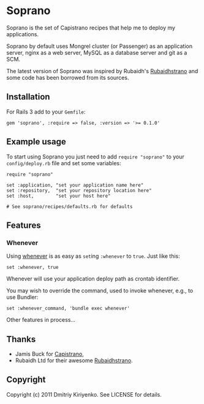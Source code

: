 # Soprano

Soprano is the set of Capistrano recipes that help me to deploy my
applications.

Soprano by default uses Mongrel cluster (or Passenger) as an application
server, nginx as a web server, MySQL as a database server and git as a SCM.

The latest version of Soprano was inspired by Rubaidh's
[Rubaidhstrano](http://github.com/rubaidh/rubaidhstrano) and some code has
been borrowed from its sources.

## Installation

For Rails 3 add to your `Gemfile`:

    gem 'soprano', :require => false, :version => '>= 0.1.0'

## Example usage

To start using Soprano you just need to add `require "soprano"` to your
`config/deploy.rb` file and set some variables:

    require "soprano"

    set :application, "set your application name here"
    set :repository,  "set your repository location here"
    set :host,        "set your host here"

    # See soprano/recipes/defaults.rb for defaults

## Features

### Whenever

Using [whenever](https://github.com/javan/whenever) is as easy as `set`ing `:whenever` to `true`. Just like this:

    set :whenever, true

Whenever will use your application deploy path as crontab identifier.

You may wish to override the command, used to invoke whenever, e.g., to use Bundler:

    set :whenever_command, 'bundle exec whenever'

Other features in process...

## Thanks

- Jamis Buck for [Capistrano](http://github.com/jamis/capistrano),
- Rubaidh Ltd for their awesome
  [Rubaidhstrano](http://github.com/rubaidh/rubaidhstrano).

## Copyright

Copyright (c) 2011 Dmitriy Kiriyenko. See LICENSE for details.
